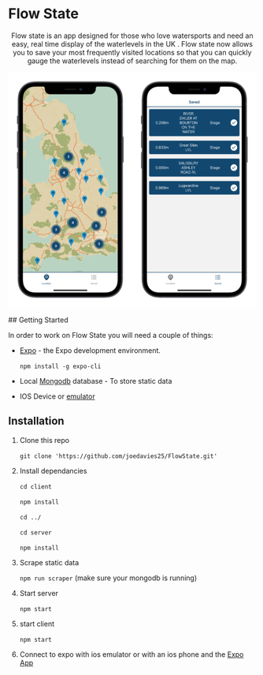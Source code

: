 # Flow State

<div align='center'>Flow state is an app designed for those who love watersports and need an easy, real time display of the waterlevels in the UK . Flow state now allows you to save your most frequently visited locations so that you can quickly gauge the waterlevels instead of searching for them on the map.
</div>

<p align='center'>
  <img width='50%' src='./Images/map.png'><img width='50%' src='./Images/saved.png'>
</p>
## Getting Started

In order to work on Flow State you will need a couple of things:

- [Expo](https://docs.expo.io/) -  the Expo development environment.

   `npm install -g expo-cli`

- Local [Mongodb](https://docs.mongodb.com/manual/installation/) database - To store static data

- IOS Device or [emulator](https://apps.apple.com/us/app/xcode/id497799835?mt=12)



## Installation

1. Clone this repo

   `git clone 'https://github.com/joedavies25/FlowState.git'`

2. Install dependancies

   `cd client`

   `npm install`

   `cd ../`

   `cd server`

   `npm install`

3. Scrape static data

   `npm run scraper` (make sure your mongodb is running)

4. Start server

   `npm start`

5. start client

   `npm start`

6. Connect to expo with ios emulator or with an ios phone and the [Expo App](https://apps.apple.com/gb/app/expo-go/id982107779)

